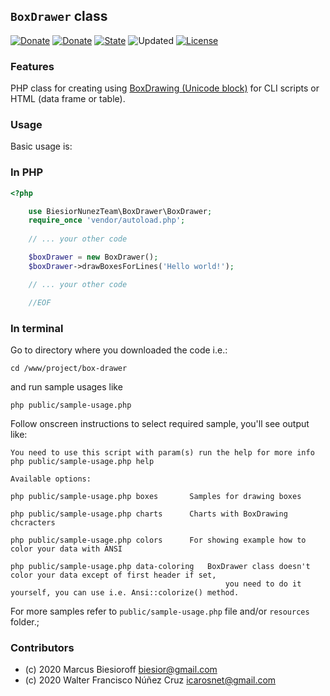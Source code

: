 ## `BoxDrawer` class

[![Donate](https://img.shields.io/static/v1?label=Donate&message=paypal.me/biesior&color=brightgreen)](https://www.paypal.me/biesior/4.99EUR)
[![Donate](https://img.shields.io/static/v1?label=Donate&message=paypal.me/wnunez86&color=brightgreen)](https://www.paypal.me/wnunez86/4.99USD)
[![State](https://img.shields.io/static/v1?label=stable&message=1.0.0&color=blue 'Latest known version')](https://github.com/biesior/box-drawer/tree/v1.0.0) <!-- __SEMANTIC_VERSION_LINE__ -->
![Updated](https://img.shields.io/static/v1?label=upated&message=2020-08-30+20:38:52&color=lightgray 'Latest known update date') <!-- __SEMANTIC_UPDATED_LINE__ -->
[![License](https://img.shields.io/static/v1?label=license&message=GPL-3-or-later&color=yellowgreen)](https://en.wikipedia.org/wiki/GNU_General_Public_License#Version_3)

<!-- 
### Disclaimer

This code is in `alpha` state, please use it carefully. Visit the GitHub repository to check if newer `stable` state is available.
-->

### Features

PHP class for creating using [BoxDrawing (Unicode block)](https://en.wikipedia.org/wiki/Box_Drawing_(Unicode_block)) for CLI scripts or HTML (data frame or table).

### Usage

Basic usage is:


### In PHP
```php
<?php

    use BiesiorNunezTeam\BoxDrawer\BoxDrawer;
    require_once 'vendor/autoload.php';
    
    // ... your other code

    $boxDrawer = new BoxDrawer();
    $boxDrawer->drawBoxesForLines('Hello world!');

    // ... your other code

    //EOF
```

### In terminal
Go to directory where you downloaded the code i.e.:



```
cd /www/project/box-drawer
```

and run sample usages like

```
php public/sample-usage.php
```

Follow onscreen instructions to select required sample, you'll see output like:

```
You need to use this script with param(s) run the help for more info php public/sample-usage.php help

Available options:

php public/sample-usage.php boxes		Samples for drawing boxes

php public/sample-usage.php charts		Charts with BoxDrawing chcracters

php public/sample-usage.php colors		For showing example how to color your data with ANSI

php public/sample-usage.php data-coloring	BoxDrawer class doesn't color your data except of first header if set,
                                                you need to do it yourself, you can use i.e. Ansi::colorize() method.
```


For more samples refer to `public/sample-usage.php` file and/or `resources` folder.;

### Contributors
- (c) 2020 Marcus Biesioroff biesior@gmail.com
- (c) 2020 Walter Francisco Núñez Cruz icarosnet@gmail.com

